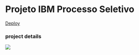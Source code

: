 # Projeto IBM Processo Seletivo

[Deploy][1]

[1]: https://desafio-ibm-frontend-mzr4d4hfm-i-lucas.vercel.app/login

### project details
<img src="https://wakatime.com/badge/user/f52ac50f-c8e0-4f74-9b43-0db756266fbb/project/26a4eea9-edcf-4365-a19e-454ba9021f9c.svg" />
